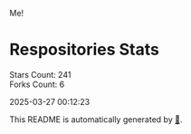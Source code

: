 Me!

# Respositories Stats
Stars Count: 241  
Forks Count: 6

2025-03-27 00:12:23  

This README is automatically generated by [🐰](https://github.com/rnitta/rnitta).
